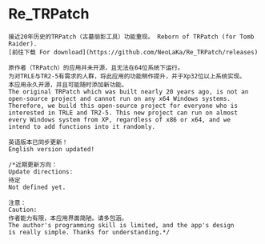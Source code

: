 # Re_TRPatch
    接近20年历史的TRPatch（古墓丽影工具）功能重现。 Reborn of TRPatch (for Tomb Raider).
    [前往下载 For download](https://github.com/NeoLaKa/Re_TRPatch/releases)
    
    原作者（TRPatch）的应用并未开源，且无法在64位系统下运行。
    为对TRLE与TR2-5有需求的人群，将此应用的功能稍作提升，并于Xp32位以上系统实现。
    本应用永久开源，并且可能随时添加新功能。
    The original TRPatch which was built nearly 20 years ago, is not an 
    open-source project and cannot run on any x64 Windows systems. 
    Therefore, we build this open-source project for everyone who is 
    interested in TRLE and TR2-5. This new project can run on almost 
    every Windows system from XP, regardless of x86 or x64, and we 
    intend to add functions into it randomly.

    英语版本已同步更新！
    English version updated!

    /*近期更新方向：
    Update directions:
    待定
    Not defined yet.
    
    注意：
    Caution:
    作者能力有限，本应用界面简陋。请多包涵。
    The author's programming skill is limited, and the app's design 
    is really simple. Thanks for understanding.*/
